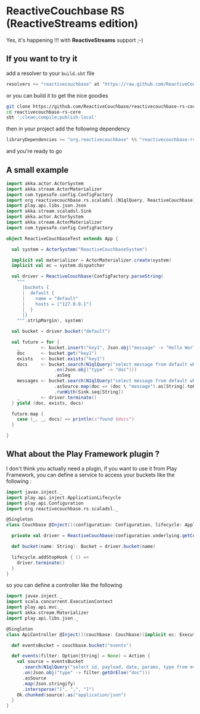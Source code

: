 # ReactiveCouchbase RS (ReactiveStreams edition)

Yes, it's happening !!! with **ReactiveStreams** support ;-)

## If you want to try it

add a resolver to your `build.sbt` file

```scala
resolvers += "reactivecouchbase" at "https://raw.github.com/ReactiveCouchbase/reactivecouchbase-rs-core/master/repository/snapshots"
```

or you can build it to get the nice goodies

```sh
git clone https://github.com/ReactiveCouchbase/reactivecouchbase-rs-core.git
cd reactivecouchbase-rs-core
sbt ';clean;compile;publish-local'
```

then in your project add the following dependency

```scala
libraryDependencies += "org.reactivecouchbase" %% "reactivecouchbase-rs-core" % "1.0.0-SNAPSHOT"
```

and you're ready to go

## A small example

```scala
import akka.actor.ActorSystem
import akka.stream.ActorMaterializer
import com.typesafe.config.ConfigFactory
import org.reactivecouchbase.rs.scaladsl.{N1qlQuery, ReactiveCouchbase}
import play.api.libs.json.Json
import akka.stream.scaladsl.Sink
import akka.actor.ActorSystem
import akka.stream.ActorMaterializer
import com.typesafe.config.ConfigFactory

object ReactiveCouchbaseTest extends App {

  val system = ActorSystem("ReactiveCouchbaseSystem")

  implicit val materializer = ActorMaterializer.create(system)
  implicit val ec = system.dispatcher

  val driver = ReactiveCouchbase(ConfigFactory.parseString(
    """
      |buckets {
      |  default {
      |    name = "default"
      |    hosts = ["127.0.0.1"]
      |  }
      |}
    """.stripMargin), system)

  val bucket = driver.bucket("default")

  val future = for {
    _        <- bucket.insert("key1", Json.obj("message" -> "Hello World", "type" -> "doc"))
    doc      <- bucket.get("key1")
    exists   <- bucket.exists("key1")
    docs     <- bucket.search(N1qlQuery("select message from default where type = $type")
                  .on(Json.obj("type" -> "doc")))
                  .asSeq
    messages <- bucket.search(N1qlQuery("select message from default where type = 'doc'"))
                  .asSource.map(doc => (doc \ "message").as[String].toUpperCase)
                  .runWith(Sink.seq[String])
    _        <- driver.terminate()
  } yield (doc, exists, docs)

  future.map {
    case (_, _, docs) => println(s"found $docs")
  }

}
```

## What about the Play Framework plugin ?

I don't think you actually need a plugin, if you want to use it from Play Framework, you can define a service to access your buckets like the following :


```scala
import javax.inject._
import play.api.inject.ApplicationLifecycle
import play.api.Configuration
import org.reactivecouchbase.rs.scaladsl._

@Singleton
class Couchbase @Inject()(configuration: Configuration, lifecycle: ApplicationLifecycle) {

  private val driver = ReactiveCouchbase(configuration.underlying.getConfig("reactivecouchbase"))

  def bucket(name: String): Bucket = driver.bucket(name)

  lifecycle.addStopHook { () =>
    driver.terminate()
  }
}
```

so you can define a controller like the following

```scala
import javax.inject._
import scala.concurrent.ExecutionContext
import play.api.mvc._
import akka.stream.Materializer
import play.api.libs.json._

@Singleton
class ApiController @Inject()(couchbase: Couchbase)(implicit ec: ExecutionContext, materializer: Materializer) extends Controller {

  def eventsBucket = couchbase.bucket("events")

  def events(filter: Option[String] = None) = Action {
    val source = eventsBucket
      .search(N1qlQuery("select id, payload, date, params, type from events where type = $type")
      .on(Json.obj("type" -> filter.getOrElse("doc")))
      .asSource
      .map(Json.stringify)
      .intersperse("[", ",", "]")
    Ok.chunked(source).as("application/json")
  }
}
```
